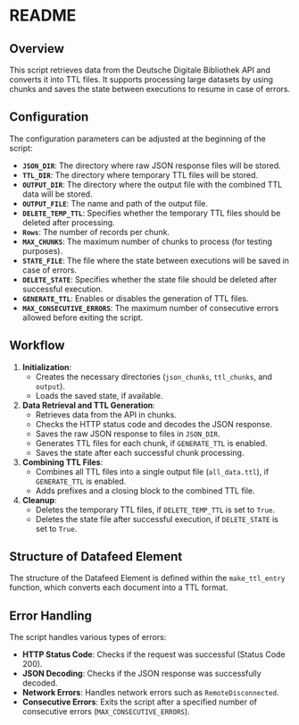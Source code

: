 # README

## Overview

This script retrieves data from the Deutsche Digitale Bibliothek API and converts it into TTL files. It supports processing large datasets by using chunks and saves the state between executions to resume in case of errors.

## Configuration

The configuration parameters can be adjusted at the beginning of the script:

* **`JSON_DIR`**: The directory where raw JSON response files will be stored.
* **`TTL_DIR`**: The directory where temporary TTL files will be stored.
* **`OUTPUT_DIR`**: The directory where the output file with the combined TTL data will be stored.
* **`OUTPUT_FILE`**: The name and path of the output file.
* **`DELETE_TEMP_TTL`**: Specifies whether the temporary TTL files should be deleted after processing.
* **`Rows`**: The number of records per chunk.
* **`MAX_CHUNKS`**: The maximum number of chunks to process (for testing purposes).
* **`STATE_FILE`**: The file where the state between executions will be saved in case of errors.
* **`DELETE_STATE`**: Specifies whether the state file should be deleted after successful execution.
* **`GENERATE_TTL`**: Enables or disables the generation of TTL files.
* **`MAX_CONSECUTIVE_ERRORS`**: The maximum number of consecutive errors allowed before exiting the script.

## Workflow

1. **Initialization**:
	* Creates the necessary directories (`json_chunks`, `ttl_chunks`, and `output`).
	* Loads the saved state, if available.
2. **Data Retrieval and TTL Generation**:
	* Retrieves data from the API in chunks.
	* Checks the HTTP status code and decodes the JSON response.
	* Saves the raw JSON response to files in `JSON_DIR`.
	* Generates TTL files for each chunk, if `GENERATE_TTL` is enabled.
	* Saves the state after each successful chunk processing.
3. **Combining TTL Files**:
	* Combines all TTL files into a single output file (`all_data.ttl`), if `GENERATE_TTL` is enabled.
	* Adds prefixes and a closing block to the combined TTL file.
4. **Cleanup**:
	* Deletes the temporary TTL files, if `DELETE_TEMP_TTL` is set to `True`.
	* Deletes the state file after successful execution, if `DELETE_STATE` is set to `True`.

## Structure of Datafeed Element

The structure of the Datafeed Element is defined within the `make_ttl_entry` function, which converts each document into a TTL format.

## Error Handling

The script handles various types of errors:

* **HTTP Status Code**: Checks if the request was successful (Status Code 200).
* **JSON Decoding**: Checks if the JSON response was successfully decoded.
* **Network Errors**: Handles network errors such as `RemoteDisconnected`.
* **Consecutive Errors**: Exits the script after a specified number of consecutive errors (`MAX_CONSECUTIVE_ERRORS`).
```